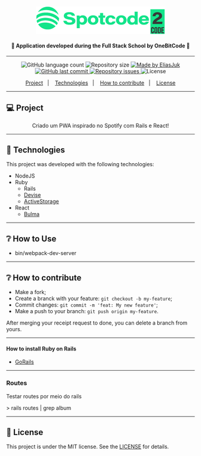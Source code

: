 <h4 align="center">
    <img alt="spotcode" title="#spotcode" src="readme/logo.png"/>
</h4>

<h4 align="center"> 
  🚀 Application developed during the Full Stack School by OneBitCode 🚀
</h4>

---

<p align="center">
  <img alt="GitHub language count" src="https://img.shields.io/github/languages/count/EliasJuk/spotcode">	
  <img alt="Repository size" src="https://img.shields.io/github/repo-size/EliasJuk/spotcode">
	
  <a href="https://www.linkedin.com/in/eliaspjuk/">
    <img alt="Made by EliasJuk" src="https://img.shields.io/badge/made%20by-EliasJuk-%2304D361">
  </a>
  
  <a href="https://github.com/EliasJuk/spotcode/commits/master">
    <img alt="GitHub last commit" src="https://img.shields.io/github/last-commit/EliasJuk/spotcode">
  </a>
  
  <a href="https://github.com/EliasJuk/spotcode/issues">
    <img alt="Repository issues" src="https://img.shields.io/github/issues/EliasJuk/spotcode">
  </a>
  
  <img alt="License" src="https://img.shields.io/badge/license-MIT-brightgreen"> 
<p>


<p align="center">
  <a href="#-project">Project</a>&nbsp;&nbsp;&nbsp;|&nbsp;&nbsp;&nbsp;
  <a href="#rocket-Technologies">Technologies</a>&nbsp;&nbsp;&nbsp;|&nbsp;&nbsp;&nbsp;
  <a href="#-How-to-contribute">How to contribute</a>&nbsp;&nbsp;&nbsp;|&nbsp;&nbsp;&nbsp;
  <a href="#memo-license">License</a>
</p>

---

## 💻 Project

<p align="center">Criado um PWA inspirado no Spotify com Rails e React!</p>

---

## :rocket: Technologies

This project was developed with the following technologies:

- NodeJS
- Ruby
    - Rails
    - [Devise](https://github.com/heartcombo/devise)
    - [ActiveStorage](https://edgeguides.rubyonrails.org/active_storage_overview.html)
- React
    - [Bulma](#)

---

## ❔ How to Use

  -  bin/webpack-dev-server

---

## ❔ How to contribute

- Make a fork;
- Create a branck with your feature: `git checkout -b my-feature`;
- Commit changes: `git commit -m 'feat: My new feature'`;
- Make a push to your branch: `git push origin my-feature`.

After merging your receipt request to done, you can delete a branch from yours.

---

#### How to install Ruby on Rails

- [GoRails](https://gorails.com/setup/)

---

### Routes
<p>Testar routes por meio do rails<p>
> rails routes | grep album

---

## :memo: License

This project is under the MIT license. See the [LICENSE](LICENSE.md) for details.


